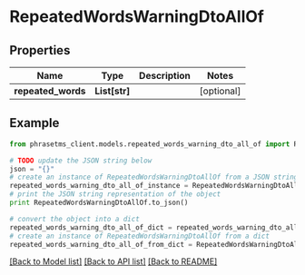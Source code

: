 # RepeatedWordsWarningDtoAllOf

## Properties

| Name               | Type          | Description | Notes      |
| ------------------ | ------------- | ----------- | ---------- |
| **repeated_words** | **List[str]** |             | [optional] |

## Example

```python
from phrasetms_client.models.repeated_words_warning_dto_all_of import RepeatedWordsWarningDtoAllOf

# TODO update the JSON string below
json = "{}"
# create an instance of RepeatedWordsWarningDtoAllOf from a JSON string
repeated_words_warning_dto_all_of_instance = RepeatedWordsWarningDtoAllOf.from_json(json)
# print the JSON string representation of the object
print RepeatedWordsWarningDtoAllOf.to_json()

# convert the object into a dict
repeated_words_warning_dto_all_of_dict = repeated_words_warning_dto_all_of_instance.to_dict()
# create an instance of RepeatedWordsWarningDtoAllOf from a dict
repeated_words_warning_dto_all_of_from_dict = RepeatedWordsWarningDtoAllOf.from_dict(repeated_words_warning_dto_all_of_dict)
```

[[Back to Model list]](../README.md#documentation-for-models) [[Back to API list]](../README.md#documentation-for-api-endpoints) [[Back to README]](../README.md)

